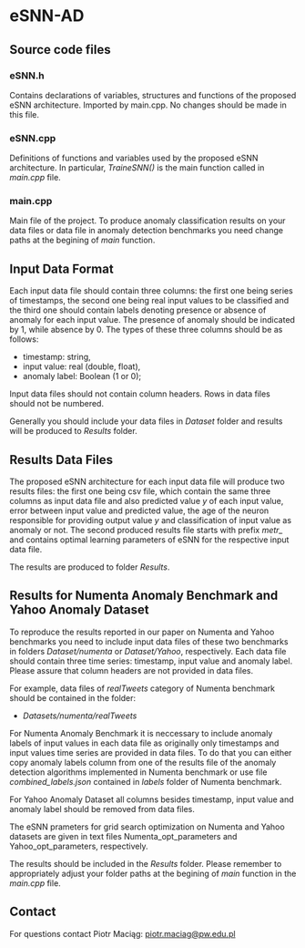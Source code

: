 # eSNN-AD

## Source code files

### eSNN.h

Contains declarations of variables, structures and functions of the proposed eSNN architecture. Imported by main.cpp. No changes should be made in this file.

### eSNN.cpp

Definitions of functions and variables used by the proposed eSNN architecture. In particular, *TraineSNN()* is the main function called in *main.cpp* file.

### main.cpp

Main file of the project. To produce anomaly classification results on your data files or data file in anomaly detection benchmarks you need change paths at the begining of *main* function. 


## Input Data Format

Each input data file should contain three columns: the first one being series of timestamps, the second one being real input values to be classified and the third one should contain labels denoting presence or absence of anomaly for each input value. The presence of anomaly should be indicated by 1, while absence by 0. The types of these three columns should be as follows:
  * timestamp: string,
  * input value: real (double, float),
  * anomaly label: Boolean (1 or 0);
  
Input data files should not contain column headers. Rows in data files should not be numbered. 

Generally you should include your data files in *Dataset* folder and results will be produced to *Results* folder.

## Results Data Files

The proposed eSNN architecture for each input data file will produce two results files: the first one being csv file, which contain the same three columns as input data file and also predicted value *y* of each input value, error between input value and predicted value, the age of the neuron responsible for providing output value *y* and classification of input value as anomaly or not. The second produced results file starts with prefix *metr_* and contains optimal learning parameters of eSNN for the respective input data file.

The results are produced to folder *Results*.

## Results for Numenta Anomaly Benchmark and Yahoo Anomaly Dataset

To reproduce the results reported in our paper on Numenta and Yahoo benchmarks you need to include input data files of these two benchmarks in folders *Dataset/numenta* or *Dataset/Yahoo*, respectively. Each data file should contain three time series: timestamp, input value and anomaly label. Please assure that column headers are not provided in data files.

For example, data files of *realTweets* category of Numenta benchmark should be contained in the folder:
  * *Datasets/numenta/realTweets*

For Numenta Anomaly Benchmark it is neccessary to include anomaly labels of input values in each data file as originally only timestamps and input values time series are provided in data files. To do that you can either copy anomaly labels column from one of the results file of the anomaly detection algorithms implemented in Numenta benchmark or use file *combined_labels.json* contained in *labels* folder of Numenta benchmark. 

For Yahoo Anomaly Dataset all columns besides timestamp, input value and anomaly label should be removed from data files.  

The eSNN prameters for grid search optimization on Numenta and Yahoo datasets are given in text files Numenta_opt_parameters and Yahoo_opt_parameters, respectively. 

The results should be included in the *Results* folder. Please remember to appropriately adjust your folder paths at the begining of *main* function in the *main.cpp* file.

## Contact

For questions contact Piotr Maciąg: piotr.maciag@pw.edu.pl
